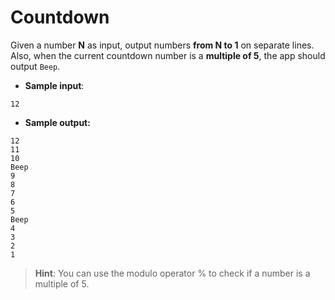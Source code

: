 # Countdown

Given a number **N** as input, output numbers **from N to 1** on separate lines. Also, when the current countdown number is a **multiple of 5**, the app should output `Beep`.

- **Sample input**:  
```
12
```

- **Sample output:**
```
12
11
10
Beep
9
8
7
6
5
Beep
4
3
2
1
```

>**Hint**: You can use the modulo operator % to check if a number is a multiple of 5.